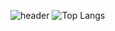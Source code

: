 ![header](https://capsule-render.vercel.app/api?type=cylinder&color=gradient&height=360&text=lejy&fontSize=70&fontAlign=50&fontAlignY=50&desc=space&descSize=20&descAlign=50&descAlignY=63)
![Top Langs](https://github-readme-stats.vercel.app/api/top-langs/?username=lejy&layout=compact)
